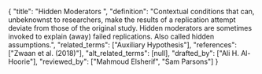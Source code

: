 {
    "title": "Hidden Moderators ",
    "definition": "Contextual conditions that can, unbeknownst to researchers, make the results of a replication attempt deviate from those of the original study. Hidden moderators are sometimes invoked to explain (away) failed replications. Also called hidden assumptions.",
    "related_terms": ["Auxiliary Hypothesis"],
    "references": ["Zwaan et al. (2018)"],
    "alt_related_terms": [null],
    "drafted_by": ["Ali H. Al-Hoorie"],
    "reviewed_by": ["Mahmoud Elsherif", "Sam Parsons"]
  }
